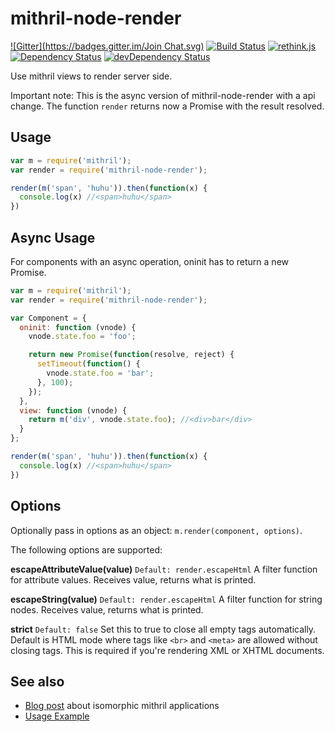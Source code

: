 mithril-node-render
===================
[![Gitter](https://badges.gitter.im/Join Chat.svg)](https://gitter.im/StephanHoyer/mithril-node-render?utm_source=badge&utm_medium=badge&utm_campaign=pr-badge&utm_content=badge)
[![Build Status](https://travis-ci.org/StephanHoyer/mithril-node-render.svg?branch=master)](https://travis-ci.org/StephanHoyer/mithril-node-render)
[![rethink.js](https://img.shields.io/badge/rethink-js-yellow.svg)](https://github.com/rethinkjs/manifest)
[![Dependency Status](https://david-dm.org/stephanhoyer/mithril-node-render.svg)](https://david-dm.org/stephanhoyer/mithril-node-render)
[![devDependency Status](https://david-dm.org/stephanhoyer/mithril-node-render/dev-status.svg)](https://david-dm.org/stephanhoyer/mithril-node-render#info=devDependencies)

Use mithril views to render server side.

Important note: This is the async version of mithril-node-render with a api change.
The function ```render``` returns now a Promise with the result resolved.

Usage
-----

```javascript
var m = require('mithril');
var render = require('mithril-node-render');

render(m('span', 'huhu')).then(function(x) {
  console.log(x) //<span>huhu</span>
})
```

Async Usage
-----------

For components with an async operation, oninit has to return a new Promise.

```javascript
var m = require('mithril');
var render = require('mithril-node-render');

var Component = {
  oninit: function (vnode) {
    vnode.state.foo = 'foo';

    return new Promise(function(resolve, reject) {
      setTimeout(function() {
        vnode.state.foo = 'bar';
      }, 100);
    });
  },
  view: function (vnode) {
    return m('div', vnode.state.foo); //<div>bar</div>
  }
};

render(m('span', 'huhu')).then(function(x) {
  console.log(x) //<span>huhu</span>
})
```

Options
-------

Optionally pass in options as an object: `m.render(component, options)`.

The following options are supported:

**escapeAttributeValue(value)**
`Default: render.escapeHtml`
A filter function for attribute values. Receives value, returns what is printed.

**escapeString(value)**
`Default: render.escapeHtml`
A filter function for string nodes. Receives value, returns what is printed.

**strict**
`Default: false`
Set this to true to close all empty tags automatically. Default is HTML mode where tags like `<br>` and `<meta>` are allowed without closing tags. This is required if you're rendering XML or XHTML documents.


See also
--------

* [Blog post](https://gist.github.com/StephanHoyer/bddccd9e159828867d2a) about isomorphic mithril applications
* [Usage Example](https://github.com/StephanHoyer/mithril-isomorphic-example/blob/master/README.md)
